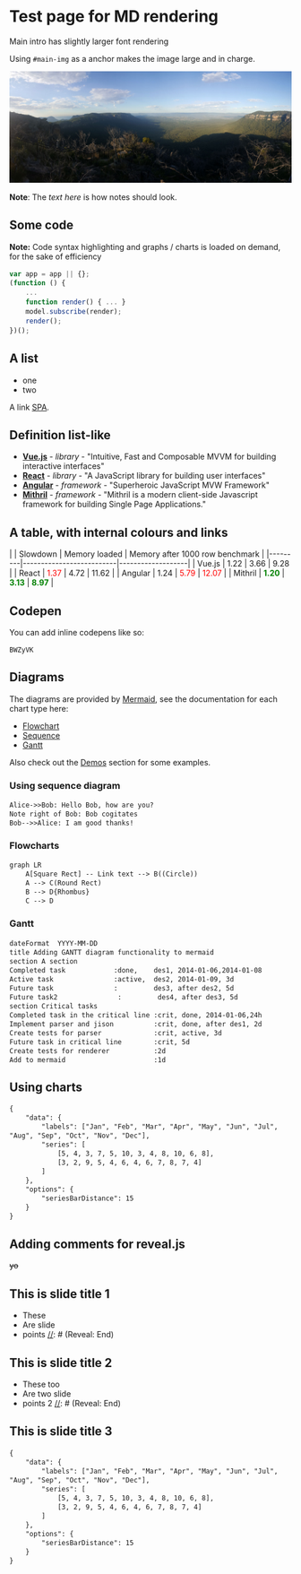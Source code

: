 # Test page for MD rendering

<p class="main-intro">
Main intro has slightly larger font rendering
</p>

Using `#main-img` as a anchor makes the image large and in charge.

![Framework or library](img/blue_mountains.jpg#main-img)

**Note**: The *text here* is how notes should look.

## Some code

**Note:** Code syntax highlighting and graphs / charts is loaded on demand, for the sake of efficiency

```javascript
var app = app || {};
(function () {
	...
	function render() { ... }
	model.subscribe(render);
	render();
})();
```

## A list

* one
* two

A link [SPA](https://en.wikipedia.org/wiki/Single-page_application).

## Definition list-like

* **[Vue.js](https://vuejs.org/)** - *library* - "Intuitive, Fast and Composable MVVM for building interactive interfaces"
* **[React](https://facebook.github.io/react/)** - *library* - "A JavaScript library for building user interfaces"
* **[Angular](https://angular.io/)** - *framework* - "Superheroic JavaScript MVW Framework"
* **[Mithril](http://mithril.js.org/)** - *framework* - "Mithril is a modern client-side Javascript framework for building Single Page Applications."

## A table, with internal colours and links

|         | Slowdown | Memory loaded | Memory after 1000 row benchmark |
|---------|--------------------------|-------------------|
| Vue.js  |     1.22 |          3.66 |              9.28 |
| React   |     <font style="color:red">1.37</font> |          4.72 |             11.62 |
| Angular |     1.24 |          <font style="color:red">5.79</font> |             <font style="color:red">12.07</font> |
| Mithril |     <font style="color:green">**1.20**</font> |          <font style="color:green">**3.13**</font> |              <font style="color:green">**8.97**</font> |

## Codepen

You can add inline codepens like so:

```codepen
BWZyVK
```

## Diagrams

The diagrams are provided by [Mermaid](http://knsv.github.io/mermaid/), see the documentation for each chart type here:

* [Flowchart](http://knsv.github.io/mermaid/#flowcharts-basic-syntax5)
* [Sequence](http://knsv.github.io/mermaid/#sequence-diagrams6)
* [Gantt](http://knsv.github.io/mermaid/#gant-diagrams7)

Also check out the [Demos](http://knsv.github.io/mermaid/#demos9) section for some examples.

### Using sequence diagram

```sequence
Alice->>Bob: Hello Bob, how are you?
Note right of Bob: Bob cogitates
Bob-->>Alice: I am good thanks!
```

### Flowcharts

```flow
graph LR
    A[Square Rect] -- Link text --> B((Circle))
    A --> C(Round Rect)
    B --> D{Rhombus}
    C --> D
```

### Gantt

```gantt
dateFormat  YYYY-MM-DD
title Adding GANTT diagram functionality to mermaid
section A section
Completed task            :done,    des1, 2014-01-06,2014-01-08
Active task               :active,  des2, 2014-01-09, 3d
Future task               :         des3, after des2, 5d
Future task2               :         des4, after des3, 5d
section Critical tasks
Completed task in the critical line :crit, done, 2014-01-06,24h
Implement parser and jison          :crit, done, after des1, 2d
Create tests for parser             :crit, active, 3d
Future task in critical line        :crit, 5d
Create tests for renderer           :2d
Add to mermaid                      :1d
```

## Using charts

```barchart
{
	"data": {
  		"labels": ["Jan", "Feb", "Mar", "Apr", "May", "Jun", "Jul", "Aug", "Sep", "Oct", "Nov", "Dec"],
	    "series": [
			[5, 4, 3, 7, 5, 10, 3, 4, 8, 10, 6, 8],
			[3, 2, 9, 5, 4, 6, 4, 6, 7, 8, 7, 4]
		]
	},
	"options": {
		"seriesBarDistance": 15
	}
}
```

## Adding comments for reveal.js

~~yo~~

[//]: # (Reveal: Start)
## This is slide title 1
* These
* Are slide
* points
[//]: # (Reveal: End)


[//]: # (Reveal: Start)
## This is slide title 2
* These too
* Are two slide
* points 2
[//]: # (Reveal: End)

[//]: # (Reveal: Start)
## This is slide title 3

```barchart
{
	"data": {
  		"labels": ["Jan", "Feb", "Mar", "Apr", "May", "Jun", "Jul", "Aug", "Sep", "Oct", "Nov", "Dec"],
	    "series": [
			[5, 4, 3, 7, 5, 10, 3, 4, 8, 10, 6, 8],
			[3, 2, 9, 5, 4, 6, 4, 6, 7, 8, 7, 4]
		]
	},
	"options": {
		"seriesBarDistance": 15
	}
}
```
[//]: # (Reveal: End)
